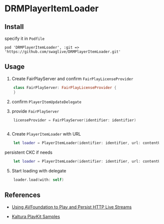 # DRMPlayerItemLoader

## Install
specify it in `Podfile`
```
pod 'DRMPlayerItemLoader', :git => 'https://github.com/swaglive/DRMPlayerItemLoader.git'
```

## Usage
1. Create FairPlayServer and confirm `FairPlayLicenseProvider`
```swift
    class FairPlayServer: FairPlayLicenseProvider {
    }
```

2. confirm `PlayerItemUpdateDelegate`

3.  provide `FairPlayServer`
```swift
    licenseProvider = FairPlayServer(identifier: identifier)
    
```

4. Create `PlayerItemLoader` with URL
```swift
    let loader = PlayerItemLoader(identifier: identifier, url: contentURL, assetOptions: ["AVURLAssetHTTPHeaderFieldsKey": self.defaultHeaders])
```

  persistent CKC if needs
```swift
    let loader = PlayerItemLoader(identifier: identifier, url: contentURL, assetOptions: ["AVURLAssetHTTPHeaderFieldsKey": self.defaultHeaders], contentKey: "skd://contentKey")
```

5. Start loading with delegate
```swift
    loader.load(with: self)
```

## References
- [Using AVFoundation to Play and Persist HTTP Live Streams](https://developer.apple.com/documentation/avfoundation/media_assets_playback_and_editing/using_avfoundation_to_play_and_persist_http_live_streams)

- [Kaltura PlayKit Samples](https://github.com/kaltura/playkit-ios-samples)
